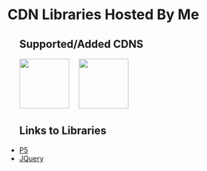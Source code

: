 <h1> CDN Libraries Hosted By Me</h1>
<ul>
   <h2>Supported/Added CDNS</h2>
<img src="https://th.bing.com/th/id/R.5c8b342de56e819fa42a0d28fbab8f60?rik=JniQ4h%2fZYzThkw&pid=ImgRaw&r=0" height="100px" width="100px" style="margin-right:15px">
<img src="https://th.bing.com/th/id/R.450f2b96f7e9a4dd6bd4203e9ae7d6d1?rik=ee9MFIc%2b5y5kAg&riu=http%3a%2f%2fpluspng.com%2fimg-png%2fjquery-logo-png--512.png&ehk=0sJi1yTrN7399ERPql%2bPhOYr60Sjbx4adZRmCdmExIM%3d&risl=&pid=ImgRaw&r=0" height="100px" width="100px" style="margin-right:15px">

</ul>
<ul>
<h2> Links to Libraries</h2>
   <li><a href="#">P5</a></li>
   <li><a href="#">JQuery</a></li>
</ul>
